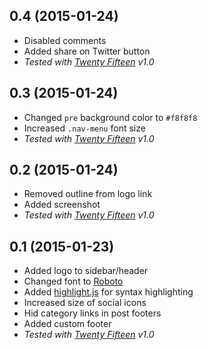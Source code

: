 ## 0.4 (2015-01-24)

- Disabled comments
- Added share on Twitter button
- *Tested with [Twenty Fifteen](https://wordpress.org/themes/twentyfifteen) v1.0*


## 0.3 (2015-01-24)

- Changed `pre` background color to `#f8f8f8`
- Increased `.nav-menu` font size
- *Tested with [Twenty Fifteen](https://wordpress.org/themes/twentyfifteen) v1.0*


## 0.2 (2015-01-24)

- Removed outline from logo link
- Added screenshot
- *Tested with [Twenty Fifteen](https://wordpress.org/themes/twentyfifteen) v1.0*


## 0.1 (2015-01-23)

- Added logo to sidebar/header
- Changed font to [Roboto](http://www.google.com/fonts/specimen/Roboto)
- Added [highlight.js](https://highlightjs.org/) for syntax highlighting
- Increased size of social icons
- Hid category links in post footers
- Added custom footer
- *Tested with [Twenty Fifteen](https://wordpress.org/themes/twentyfifteen) v1.0*
